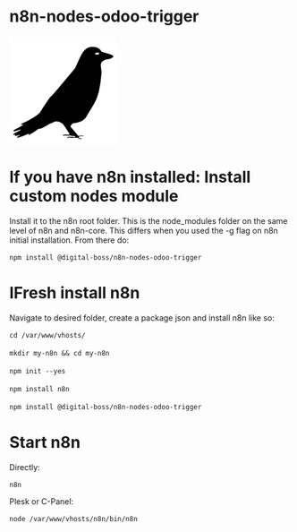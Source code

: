 # n8n-nodes-odoo-trigger

![n8n.io - Workflow Automation](https://raw.githubusercontent.com/n8n-io/n8n/master/assets/n8n-logo.png)

# If you have n8n installed: Install custom nodes module

Install it to the n8n root folder. This is the node_modules folder on the same level of n8n and n8n-core. This differs when you used the -g flag on n8n initial installation. From there do:

```
npm install @digital-boss/n8n-nodes-odoo-trigger
```

# IFresh install n8n

Navigate to desired folder, create a package json and install n8n like so:

```
cd /var/www/vhosts/

mkdir my-n8n && cd my-n8n

npm init --yes

npm install n8n

npm install @digital-boss/n8n-nodes-odoo-trigger
```

# Start n8n

Directly:

```
n8n
```

Plesk or C-Panel:

```
node /var/www/vhosts/n8n/bin/n8n
```

[comment]: <> (# Latest functionality)

[comment]: <> (# Contribution)

[comment]: <> (To make this node even better, please let us know, [how you use it]&#40;mailto:info@digital-north-consulting.com&#41;. Commits are always welcome. )

[comment]: <> (# Issues)

[comment]: <> (If you have any issues, please [let us know on GitHub]&#40;https://github.com/digital-boss/n8n-nodes-odoo-trigger/issues&#41;.)

[comment]: <> (# About)

[comment]: <> (Special thanks to [N8n nodemation]&#40;https://n8n.io&#41; workflow automation by Jan Oberhauser.)

[comment]: <> (Nodes by [digital-north-consulting.com]&#40;https://digital-north-consulting.com&#41;. For productive use and consulting on this, [contact us please]&#40;mailto:info@digital-north-consulting.com&#41;.)

[comment]: <> (This node was updated with ❤️ by Valentina Lilova [valentina98]&#40;https://github.com/valentina98&#41;)
